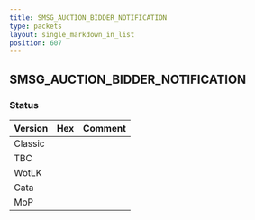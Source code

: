 ```yaml
---
title: SMSG_AUCTION_BIDDER_NOTIFICATION
type: packets
layout: single_markdown_in_list
position: 607
---
```


## SMSG_AUCTION_BIDDER_NOTIFICATION

### Status

Version | Hex | Comment
---------- | ---------- | ---------- 
Classic |  |  
TBC |  |  
WotLK |  |  
Cata |  |  
MoP |  |  